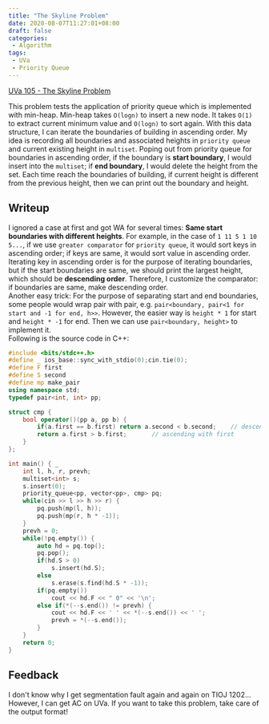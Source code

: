 ```yaml
---
title: "The Skyline Problem"
date: 2020-08-07T11:27:01+08:00
draft: false
categories:
 - Algorithm
tags:
 - UVa
 - Priority Queue
---
```


[UVa 105 - The Skyline Problem](https://onlinejudge.org/index.php?option=com_onlinejudge&Itemid=8&page=show_problem&problem=41)  

This problem tests the application of priority queue which is implemented with min-heap. Min-heap takes `O(logn)` to insert a new node. It takes `O(1)` to extract current minimum value and `O(logn)` to sort again. With this data structure, I can iterate the boundaries of building in ascending order. My idea is recording all boundaries and associated heights in `priority queue` and current existing height in `multiset`. Poping out from priority queue for boundaries in ascending order, if the boundary is **start boundary**, I would insert into the `multiset`; if **end boundary**, I would delete the height from the set. Each time reach the boundaries of building, if current height is different from the previous height, then we can print out the boundary and height.  

## Writeup
I ignored a case at first and got WA for several times: **Same start boundaries with different heights**. For example, in the case of `1 11 5 1 10 5...`, if we use `greater comparator` for `priority queue`, it would sort keys in ascending order; if keys are same, it would sort value in ascending order. Iterating key in ascending order is for the purpose of iterating boundaries, but if the start boundaries are same, we should print the largest height, which should be **descending order**. Therefore, I customize the comparator: if boundaries are same, make descending order.  
Another easy trick: For the purpose of separating start and end boundaries, some people would wrap pair with pair, e.g. `pair<boundary, pair<1 for start and -1 for end, h>>`. However, the easier way is `height * 1` for start and `height * -1` for end. Then we can use `pair<boundary, height>` to implement it.  
Following is the source code in C++:  
```cpp
#include <bits/stdc++.h>
#define _ ios_base::sync_with_stdio(0);cin.tie(0);
#define F first
#define S second
#define mp make_pair
using namespace std;
typedef pair<int, int> pp;

struct cmp {
	bool operator()(pp a, pp b) {
		if(a.first == b.first) return a.second < b.second;    // descending with second
		return a.first > b.first;       // ascending with first
	}
};

int main() { _
    int l, h, r, prevh;
    multiset<int> s;
    s.insert(0);
    priority_queue<pp, vector<pp>, cmp> pq;
    while(cin >> l >> h >> r) {
    	pq.push(mp(l, h));
        pq.push(mp(r, h * -1));
    }
    prevh = 0;
    while(!pq.empty()) {
    	auto hd = pq.top();
    	pq.pop();
    	if(hd.S > 0)
    		s.insert(hd.S);
    	else
    		s.erase(s.find(hd.S * -1));
    	if(pq.empty())
    		cout << hd.F << " 0" << '\n';
		else if(*(--s.end()) != prevh) {
			cout << hd.F << ' ' << *(--s.end()) << ' ';
			prevh = *(--s.end());
		}
	}
    return 0;
}
```

## Feedback
I don't know why I get segmentation fault again and again on TIOJ 1202... However, I can get AC on UVa. If you want to take this problem, take care of the output format!